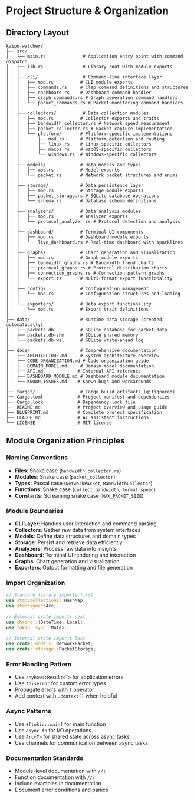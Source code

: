 # Project Structure & Organization

## Directory Layout

```
kaipo-watcher/
├── src/
│   ├── main.rs              # Application entry point with command dispatch
│   ├── lib.rs               # Library root with module exports
│   │
│   ├── cli/                 # Command-line interface layer
│   │   ├── mod.rs          # CLI module exports
│   │   ├── commands.rs     # Clap command definitions and structures
│   │   ├── dashboard.rs    # Dashboard command handler
│   │   ├── graph_commands.rs # Graph generation command handlers
│   │   └── packet_commands.rs # Packet monitoring command handlers
│   │
│   ├── collectors/          # Data collection modules
│   │   ├── mod.rs          # Collector exports and traits
│   │   ├── bandwidth_collector.rs # Network speed measurement
│   │   ├── packet_collector.rs # Packet capture implementation
│   │   └── platform/       # Platform-specific implementations
│   │       ├── mod.rs      # Platform detection and routing
│   │       ├── linux.rs    # Linux-specific collectors
│   │       ├── macos.rs    # macOS-specific collectors
│   │       └── windows.rs  # Windows-specific collectors
│   │
│   ├── models/             # Data models and types
│   │   ├── mod.rs          # Model exports
│   │   └── packet.rs       # Network packet structures and enums
│   │
│   ├── storage/            # Data persistence layer
│   │   ├── mod.rs          # Storage module exports
│   │   ├── packet_storage.rs # SQLite database operations
│   │   └── schema.rs       # Database schema definitions
│   │
│   ├── analyzers/          # Data analysis modules
│   │   ├── mod.rs          # Analyzer exports
│   │   └── protocol_analyzer.rs # Protocol detection and analysis
│   │
│   ├── dashboard/          # Terminal UI components
│   │   ├── mod.rs          # Dashboard module exports
│   │   └── live_dashboard.rs # Real-time dashboard with sparklines
│   │
│   ├── graphs/             # Chart generation and visualization
│   │   ├── mod.rs          # Graph module exports
│   │   ├── bandwidth_graphs.rs # Bandwidth trend charts
│   │   ├── protocol_graphs.rs # Protocol distribution charts
│   │   ├── connection_graphs.rs # Connection pattern graphs
│   │   └── export.rs       # Multi-format export functionality
│   │
│   ├── config/             # Configuration management
│   │   └── mod.rs          # Configuration structures and loading
│   │
│   └── exporters/          # Data export functionality
│       └── mod.rs          # Export trait definitions
│
├── data/                   # Runtime data storage (created automatically)
│   ├── packets.db          # SQLite database for packet data
│   ├── packets.db-shm      # SQLite shared memory
│   └── packets.db-wal      # SQLite write-ahead log
│
├── docs/                   # Comprehensive documentation
│   ├── ARCHITECTURE.md     # System architecture overview
│   ├── CODE_ORGANIZATION.md # Code organization guide
│   ├── DOMAIN_MODEL.md     # Domain model documentation
│   ├── API.md             # Internal API reference
│   ├── DASHBOARD_MODULE.md # Dashboard module documentation
│   └── KNOWN_ISSUES.md    # Known bugs and workarounds
│
├── target/                 # Cargo build artifacts (gitignored)
├── Cargo.toml             # Project manifest and dependencies
├── Cargo.lock             # Dependency lock file
├── README.md              # Project overview and usage guide
├── BLUEPRINT.md           # Complete project specification
├── CLAUDE.md              # AI assistant instructions
└── LICENSE                # MIT license
```

## Module Organization Principles

### Naming Conventions
- **Files**: Snake case (`bandwidth_collector.rs`)
- **Modules**: Snake case (`packet_collector`)
- **Types**: Pascal case (`NetworkPacket`, `BandwidthCollector`)
- **Functions**: Snake case (`collect_bandwidth`, `format_speed`)
- **Constants**: Screaming snake case (`MAX_PACKET_SIZE`)

### Module Boundaries
- **CLI Layer**: Handles user interaction and command parsing
- **Collectors**: Gather raw data from system interfaces
- **Models**: Define data structures and domain types
- **Storage**: Persist and retrieve data efficiently
- **Analyzers**: Process raw data into insights
- **Dashboard**: Terminal UI rendering and interaction
- **Graphs**: Chart generation and visualization
- **Exporters**: Output formatting and file generation

### Import Organization
```rust
// Standard library imports first
use std::collections::HashMap;
use std::sync::Arc;

// External crate imports next
use chrono::{DateTime, Local};
use tokio::sync::Mutex;

// Internal crate imports last
use crate::models::NetworkPacket;
use crate::storage::PacketStorage;
```

### Error Handling Pattern
- Use `anyhow::Result<T>` for application errors
- Use `thiserror` for custom error types
- Propagate errors with `?` operator
- Add context with `.context()` when helpful

### Async Patterns
- Use `#[tokio::main]` for main function
- Use `async fn` for I/O operations
- Use `Arc<T>` for shared state across async tasks
- Use channels for communication between async tasks

### Documentation Standards
- Module-level documentation with `//!`
- Function documentation with `///`
- Include examples in documentation
- Document error conditions and panics